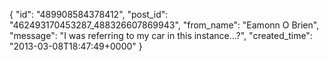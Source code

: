  {
   "id": "489908584378412",
   "post_id": "462493170453287_488326607869943",
   "from_name": "Eamonn O Brien",
   "message": "I was referring to my car in this instance...?",
   "created_time": "2013-03-08T18:47:49+0000"
 }
